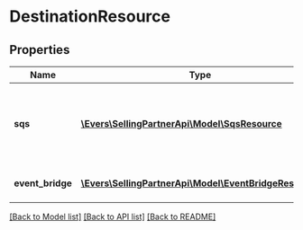 # DestinationResource

## Properties
Name | Type | Description | Notes
------------ | ------------- | ------------- | -------------
**sqs** | [**\Evers\SellingPartnerApi\Model\SqsResource**](SqsResource.md) | An Amazon Simple Queue Service (SQS) queue destination. | [optional] 
**event_bridge** | [**\Evers\SellingPartnerApi\Model\EventBridgeResource**](EventBridgeResource.md) | An Amazon EventBridge destination. | [optional] 

[[Back to Model list]](../README.md#documentation-for-models) [[Back to API list]](../README.md#documentation-for-api-endpoints) [[Back to README]](../README.md)


